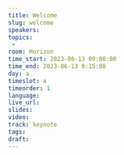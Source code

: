 ```yaml
---
title: Welcome
slug: welcome
speakers:
topics:
 - 
room: Horizon
time_start: 2023-06-13 09:00:00
time_end: 2023-06-13 9:15:00
day: a
timeslot: a
timeorder: 1
language: 
live_url: 
slides: 
video: 
track: keynote
tags:
draft: 
---
```


